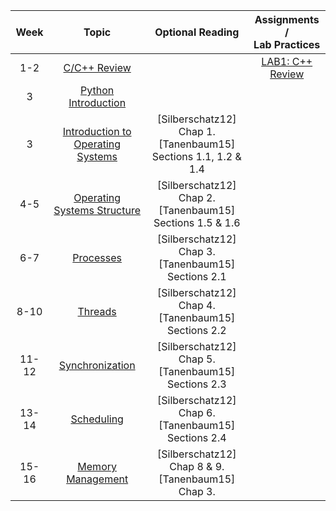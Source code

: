 | Week | Topic | Optional Reading | Assignments / <br>Lab Practices |
|:-:|:-:|:-:|:-:|
|  1-2  | [C/C++ Review](/cstopics/programming/c-c++) |  | [LAB1: C++ Review](/cstopics/programming/operating-systems/assigments/2019-1/prc1) |
|  3  | [Python Introduction](/cstopics/programming/python) |  |  |
|  3  | [Introduction to Operating Systems](/cstopics/programming/operating-systems/0_intro_os) | [Silberschatz12] Chap 1. <br> [Tanenbaum15] Sections 1.1, 1.2 & 1.4 |  |
|  4-5  |  [Operating Systems Structure](/cstopics/programming/operating-systems/2_os_structure)  |    [Silberschatz12] Chap 2. <br> [Tanenbaum15] Sections 1.5 & 1.6   |  |
|  6-7  |             [Processes](/cstopics/programming/operating-systems/3_processes)            |       [Silberschatz12] Chap 3. <br> [Tanenbaum15] Sections 2.1      |                                                                                                                                                                             |
|  8-10 |               [Threads](/cstopics/programming/operating-systems/4_threads)              |       [Silberschatz12] Chap 4. <br> [Tanenbaum15] Sections 2.2      |                                                                                                                                                                             |
| 11-12 |            [Synchronization](/cstopics/programming/operating-systems/5_sync)            |       [Silberschatz12] Chap 5. <br> [Tanenbaum15] Sections 2.3      |                                                                                                                                                                             |
| 13-14 |            [Scheduling](/cstopics/programming/operating-systems/6_scheduling)           |       [Silberschatz12] Chap 6. <br> [Tanenbaum15] Sections 2.4      |                                                                                                                                                                             |
| 15-16 |          [Memory Management](/cstopics/programming/operating-systems/7_memory)          |       [Silberschatz12] Chap 8 & 9. <br> [Tanenbaum15] Chap 3.       |                                                                                                                                                                             |
